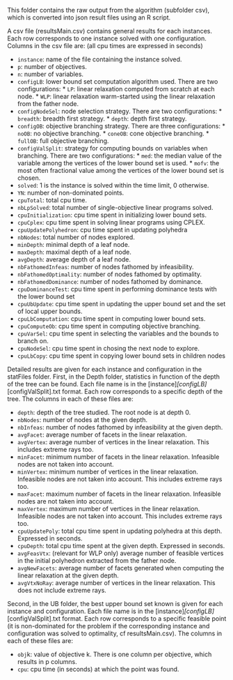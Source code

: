 This folder contains the raw output from the algorithm (subfolder csv), 
which is converted into json result files using an R script.

A csv file (resultsMain.csv) contains general results for each instances. Each row corresponds to one instance solved with one configuration. Columns in the csv file are: (all cpu times are expressed in seconds)

  - `instance`: name of the file containing the instance solved.
  - `p`: number of objectives.
  - `n`: number of variables.
  - `configLB`: lower bound set computation algorithm used. There are two configurations:
        * `LP`: linear relaxation computed from scratch at each node.
        * `WLP`: linear relaxation warm-started using the linear relaxation from the father node.
  - `configNodeSel`: node selection strategy. There are two configurations:
        * `breadth`: breadth first strategy.
        * `depth`: depth first strategy.
  - `configOB`: objective branching strategy. There are three configurations:
        * `noOB`: no objective branching.
        * `coneOB`: cone objective branching.
        * `fullOB`: full objective branching.
  - `configValSplit`: strategy for computing bounds on variables when branching. There are two configurations:
        * `med`: the median value of the variable among the vertices of the lower bound set is used.
        * `mofv`: the most often fractional value among the vertices of the lower bound set is chosen.
  - `solved`: 1 is the instance is solved within the time limit, 0 otherwise.
  - `YN`: number of non-dominated points.
  - `cpuTotal`: total cpu time.
  - `nbLpSolved`: total number of single-objective linear programs solved.
  - `cpuInitialization`: cpu time spent in initializing lower bound sets.
  - `cpuCplex`: cpu time spent in solving linear programs using CPLEX.
  - `cpuUpdatePolyhedron`: cpu time spent in updating polyhedra
  - `nbNodes`: total number of nodes explored.
  - `minDepth`: minimal depth of a leaf node.
  - `maxDepth`: maximal depth of a leaf node.
  - `avgDepth`: average depth of a leaf node.
  - `nbFathomedInfeas`: number of nodes fathomed by infeasibility.
  - `nbFathomedOptimality`: number of nodes fathomed by optimality.
  - `nbFathomedDominance`: number of nodes fathomed by dominance.
  - `cpuDominanceTest`: cpu time spent in performing dominance tests with the lower bound set
  - `cpuUbUpdate`: cpu time spent in updating the upper bound set and the set of local upper bounds.
  - `cpuLbComputation`: cpu time spent in computing lower bound sets.
  - `cpuComputeOb`: cpu time spent in computing objective branching.
  - `cpuVarSel`: cpu time spent in selecting the variables and the bounds to branch on.
  - `cpuNodeSel`: cpu time spent in chosing the next node to explore.
  - `cpuLbCopy`: cpu time spent in copying lower bound sets in children nodes
  
  Detailed results are given for each instance and configuration in the statFiles folder. First, in the Depth folder, statistics in function of the depth of the tree can be found. Each file name is in the [instance]_[configLB]_[configValSplit].txt format. Each row corresponds to a specific depth of the tree. The columns in each of these files are:
  
  - `depth`: depth of the tree studied. The root node is at depth 0.
  - `nbNodes`: number of nodes at the given depth.
  - `nbInfeas`: number of nodes fathomed by infeasibility at the given depth.
  - `avgFacet`: average number of facets in the linear relaxation.
  - `avgVertex`: average number of vertices in the linear relaxation. This includes extreme rays too.
  - `minFacet`: minimum number of facets in the linear relaxation. Infeasible nodes are not taken into account.
  - `minVertex`: minimum number of vertices in the linear relaxation. Infeasible nodes are not taken into account. This includes extreme rays too.
  - `maxFacet`: maximum number of facets in the linear relaxation. Infeasible nodes are not taken into account.
  - `maxVertex`: maximum number of vertices in the linear relaxation. Infeasible nodes are not taken into account. This includes extreme rays too.
  - `cpuUpdatePoly`: total cpu time spent in updating polyhedra at this depth. Expressed in seconds.
  - `cpuDepth`: total cpu time spent at the given depth. Expressed in seconds.
  - `avgFeasVtx`: (relevant for WLP only) average number of feasible vertices in the initial polyhedron extracted from the father node.
  - `avgNewFacets`: average number of facets generated when computing the linear relaxation at the given depth.
  - `avgVtxNoRay`: average number of vertices in the linear relaxation. This does not include extreme rays.
  
  Second, in the UB folder, the best upper bound set known is given for each instance and configuration. Each file name is in the [instance]_[configLB]_[configValSplit].txt format. Each row corresponds to a specific feasible point (it is non-dominated for the problem if the corresponding instance and configuration was solved to optimality, cf resultsMain.csv). The columns in each of these files are:
  
  - `obj`k: value of objective k. There is one column per objective, which results in p columns.
  - `cpu`: cpu time (in seconds) at which the point was found.